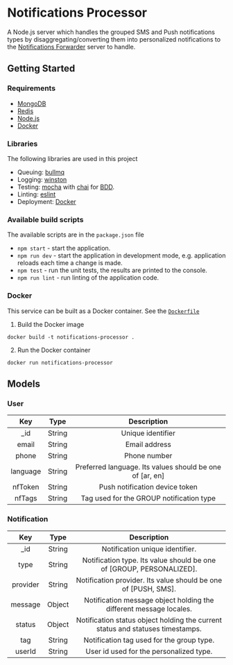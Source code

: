 # Notifications Processor

A Node.js server which handles the grouped SMS and Push notifications types by disaggregating/converting them into personalized notifications to the [Notifications Forwarder](../notifications-forwarder/) server to handle.

## Getting Started

### Requirements

- [MongoDB](https://www.mongodb.com/)
- [Redis](https://redis.io/)
- [Node.js](https://nodejs.org/en/download/)
- [Docker](https://www.docker.com/community-edition)

### Libraries

The following libraries are used in this project

- Queuing: [bullmq](https://docs.bullmq.io/)
- Logging: [winston](https://github.com/winstonjs/winston)
- Testing: [mocha](https://mochajs.org/) with [chai](http://chaijs.com/) for [BDD](https://www.agilealliance.org/glossary/bdd).
- Linting: [eslint](http://eslint.org/)
- Deployment: [Docker](https://www.docker.com/community-edition)

### Available build scripts

The available scripts are in the `package.json` file

- `npm start` - start the application.
- `npm run dev` - start the application in development mode, e.g. application reloads each time a change is made.
- `npm test` -  run the unit tests, the results are printed to the console.
- `npm run lint` -  run linting of the application code.

### Docker

This service can be built as a Docker container. See the [`Dockerfile`](./Dockerfile)

1. Build the Docker image
```shell
docker build -t notifications-processor .
```

2. Run the Docker container
```shell
docker run notifications-processor
```

## Models

### User

| Key      | Type   | Description                                              |
|:--------:|:------:|:--------------------------------------------------------:|
| _id      | String | Unique identifier                                        |
| email    | String | Email address                                            |
| phone    | String | Phone number                                             |
| language | String | Preferred language. Its values should be one of [ar, en] |
| nfToken  | String | Push notification device token                           |
| nfTags   | String | Tag used for the GROUP notification type                 |

### Notification

| Key      | Type   | Description                                                                    |
|:--------:|:------:|:------------------------------------------------------------------------------:|
| _id      | String | Notification unique identifier.                                                |
| type     | String | Notification type. Its value should be one of [GROUP, PERSONALIZED].           |
| provider | String | Notification provider. Its value should be one of [PUSH, SMS].                 |
| message  | Object | Notification message object holding the different message locales.             |
| status   | Object | Notification status object holding the current status and statuses timestamps. |
| tag      | String | Notification tag used for the group type.                                      |
| userId   | String | User id used for the personalized type.                                        |
